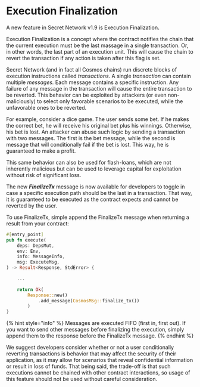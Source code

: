 # Execution Finalization

A new feature in Secret Network v1.9 is Execution Finalizatio&#x6E;**.**&#x20;

Execution Finalization is a concept where the contract notifies the chain that the current execution must be the last massage in a single transaction. Or, in other words, the last part of an execution unit. This will cause the chain to revert the transaction if any action is taken after this flag is set.

Secret Network (and in fact all Cosmos chains) run discrete blocks of execution instructions called _transactions_. A single _transaction_ can contain multiple _messages._ Each message contains a specific instruction. Any failure of any message in the transaction will cause the entire transaction to be reverted. This behavior can be exploited by attackers (or even non-maliciously) to select only favorable scenarios to be executed, while the unfavorable ones to be reverted.&#x20;

For example, consider a dice game. The user sends some bet. If he makes the correct bet, he will receive his original bet plus his winnings. Otherwise, his bet is lost. An attacker can abuse such logic by sending a transaction with two messages. The first is the bet message, while the second is message that will conditionally fail if the bet is lost. This way, he is guaranteed to make a profit.&#x20;

This same behavior can also be used for flash-loans, which are not inherently malicious but can be used to leverage capital for exploitation without risk of significant loss.&#x20;

The new _**FinalizeTx**_ message is now available for developers to toggle in case a specific execution path should be the last in a transaction. That way, it is guaranteed to be executed as the contract expects and cannot be reverted by the user.

To use FinalizeTx, simple append the FinalizeTx message when returning a result from your contract:

```rust
#[entry_point]
pub fn execute(
    deps: DepsMut,
    env: Env,
    info: MessageInfo,
    msg: ExecuteMsg,
) -> Result<Response, StdError> {

    ... 
    
    return Ok(
        Response::new()
            .add_message(CosmosMsg::finalize_tx())
        )
}
```

{% hint style="info" %}
Messages are executed FIFO (first in, first out). If you want to send other messages before finalizing the execution, simply append them to the response before the FinalizeTx message.
{% endhint %}

We suggest developers consider whether or not a user conditionally reverting transactions is behavior that may affect the security of their application, as it may allow for scenarios that reveal confidential information or result in loss of funds. That being said, the trade-off is that such executions cannot be chained with other contract interactions, so usage of this feature should not be used without careful consideration.
